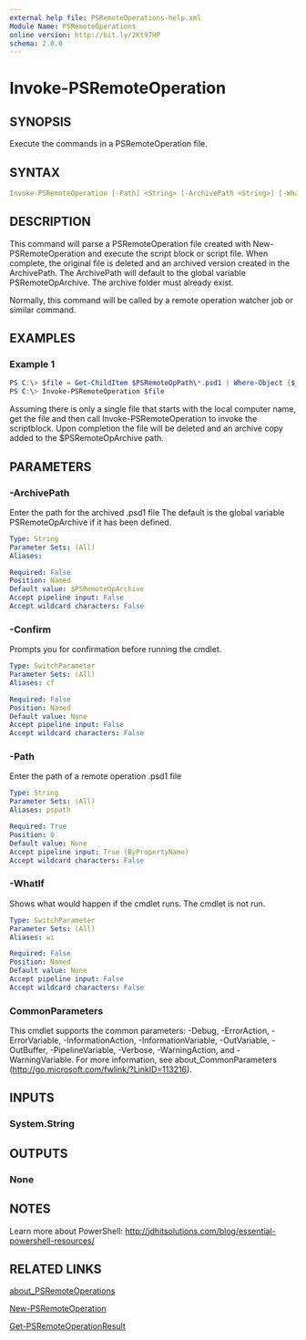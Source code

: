 ```yaml
---
external help file: PSRemoteOperations-help.xml
Module Name: PSRemoteOperations
online version: http://bit.ly/2Kt97HP
schema: 2.0.0
---
```


# Invoke-PSRemoteOperation

## SYNOPSIS

Execute the commands in a PSRemoteOperation file.

## SYNTAX

```yaml
Invoke-PSRemoteOperation [-Path] <String> [-ArchivePath <String>] [-WhatIf] [-Confirm] [<CommonParameters>]
```

## DESCRIPTION

This command will parse a PSRemoteOperation file created with New-PSRemoteOperation and execute the script block or script file. When complete, the original file is deleted and an archived version created in the ArchivePath. The ArchivePath will default to the global variable PSRemoteOpArchive. The archive folder must already exist.

Normally, this command will be called by a remote operation watcher job or similar command.

## EXAMPLES

### Example 1

```powershell
PS C:\> $file = Get-ChildItem $PSRemoteOpPath\*.psd1 | Where-Object {$_.name -match "^$($env:Computername)"}
PS C:\> Invoke-PSRemoteOperation $file
```

Assuming there is only a single file that starts with the local computer name, get the file and then call Invoke-PSRemoteOperation to invoke the scriptblock. Upon completion the file will be deleted and an archive copy added to the $PSRemoteOpArchive path.

## PARAMETERS

### -ArchivePath

Enter the path for the archived .psd1 file The default is the global variable PSRemoteOpArchive if it has been defined.

```yaml
Type: String
Parameter Sets: (All)
Aliases:

Required: False
Position: Named
Default value: $PSRemoteOpArchive
Accept pipeline input: False
Accept wildcard characters: False
```

### -Confirm

Prompts you for confirmation before running the cmdlet.

```yaml
Type: SwitchParameter
Parameter Sets: (All)
Aliases: cf

Required: False
Position: Named
Default value: None
Accept pipeline input: False
Accept wildcard characters: False
```

### -Path

Enter the path of a remote operation .psd1 file

```yaml
Type: String
Parameter Sets: (All)
Aliases: pspath

Required: True
Position: 0
Default value: None
Accept pipeline input: True (ByPropertyName)
Accept wildcard characters: False
```

### -WhatIf

Shows what would happen if the cmdlet runs. The cmdlet is not run.

```yaml
Type: SwitchParameter
Parameter Sets: (All)
Aliases: wi

Required: False
Position: Named
Default value: None
Accept pipeline input: False
Accept wildcard characters: False
```

### CommonParameters

This cmdlet supports the common parameters: -Debug, -ErrorAction, -ErrorVariable, -InformationAction, -InformationVariable, -OutVariable, -OutBuffer, -PipelineVariable, -Verbose, -WarningAction, and -WarningVariable. For more information, see about_CommonParameters (http://go.microsoft.com/fwlink/?LinkID=113216).

## INPUTS

### System.String

## OUTPUTS

### None

## NOTES

Learn more about PowerShell: http://jdhitsolutions.com/blog/essential-powershell-resources/

## RELATED LINKS

[about_PSRemoteOperations](./about_PSRemoteOperations)

[New-PSRemoteOperation](./New-PSRemoteOperation)

[Get-PSRemoteOperationResult](./Get-PSRemoteOperationResult])
